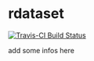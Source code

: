 # rdataset

[![Travis-CI Build Status](https://travis-ci.org/giupo/rdataset.svg?branch=master)](https://travis-ci.org/giupo/rdataset)

add some infos here
